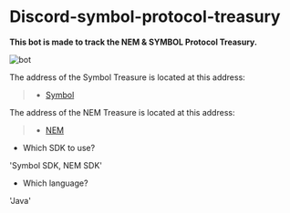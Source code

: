 # Discord-symbol-protocol-treasury



**This bot is made to track the NEM &amp; SYMBOL Protocol Treasury.**


![bot](https://i.imgur.com/MYXppuY.jpg)



The address of the Symbol Treasure is located at this address:

> - [Symbol](https://symbol.fyi/accounts/NCHEST3QRQS4JZGOO64TH7NFJ2A63YA7TPM5PXI)

The address of the NEM Treasure is located at this address:

> - [NEM](https://explorer.nemtool.com/#/s_account?account=NCHESTYVD2P6P646AMY7WSNG73PCPZDUQNSD6JAK) 

- Which SDK to use? 

'Symbol SDK, NEM SDK'

- Which language? 

'Java'


